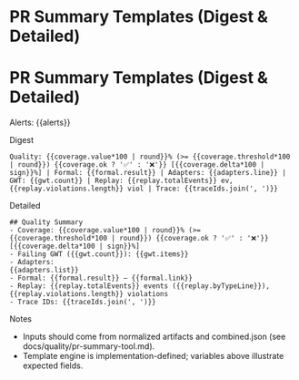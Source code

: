 # PR Summary Templates (Digest & Detailed)
# PR Summary Templates (Digest & Detailed)
Alerts: {{alerts}}

Digest
```
Quality: {{coverage.value*100 | round}}% (>= {{coverage.threshold*100 | round}}) {{coverage.ok ? '✅' : '❌'}} [{{coverage.delta*100 | sign}}%] | Formal: {{formal.result}} | Adapters: {{adapters.line}} | GWT: {{gwt.count}} | Replay: {{replay.totalEvents}} ev, {{replay.violations.length}} viol | Trace: {{traceIds.join(', ')}}
```

Detailed
```
## Quality Summary
- Coverage: {{coverage.value*100 | round}}% (>= {{coverage.threshold*100 | round}}) {{coverage.ok ? '✅' : '❌'}}  [{{coverage.delta*100 | sign}}%]
- Failing GWT ({{gwt.count}}): {{gwt.items}}
- Adapters:
{{adapters.list}}
- Formal: {{formal.result}} — {{formal.link}}
- Replay: {{replay.totalEvents}} events ({{replay.byTypeLine}}), {{replay.violations.length}} violations
- Trace IDs: {{traceIds.join(', ')}}
```

Notes
- Inputs should come from normalized artifacts and combined.json (see docs/quality/pr-summary-tool.md).
- Template engine is implementation-defined; variables above illustrate expected fields.
